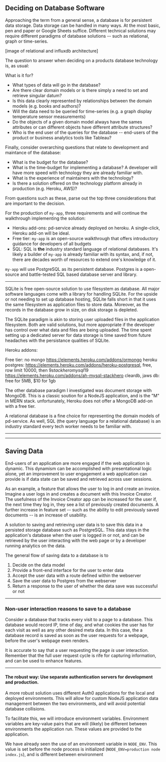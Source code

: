 ## Deciding on Database Software
Approaching the term from a general sense, a database is for persistent data storage. Data storage can be handled in many ways. At the most basic, pen and paper or Google Sheets suffice. Different technical solutions may require different paradigms of database solutions -- such as relational, graph or time-series.

[image of relational and influxdb architecture]

The question to answer when deciding on a products database technology is, as usual:

What is it for?

* What types of data will go in the database?
* Are there clear domain models or is there simply a need to set and retrieve singular datum?
* Is this data clearly represented by relationships between the domain models (e.g. books and authors)?
* Will the data need to be queried for time-series (e.g. a graph display temperature sensor measurements)
* Do the objects of a given domain model always have the sames attributes or can different objects have different attribute structures?
* Who is the end user of the queries for the database -- end-users of the product or business analytics tools like Tableau?

Finally, consider overarching questions that relate to development and maintance of the database:
* What is the budget for the database?
* What is the time-budget for implementing a database? A developer will have more speed with technology they are already familiar with.
* What is the experience of maintainers with the technology?
* Is there a solution offered on the technology platform already in production (e.g. Heroku, AWS)?

From questions such as these, parse out the top three considerations that are important to the decision.

For the production of `my-app`, three requirements and will continue the walkthrough implementing the solution:

* Heroku add-ons: pd-service already deployed on heroku. A single-click, Heroku add-on will be ideal.
* Free tier: `my-app` is an open-source walkthrough that offers introductory guidance for developers of all budgets
* SQL: SQL is **the** industry standard language of relational databases. It's likely a builder of `my-app` is already familiar with its syntax, and, if not, there are decades worth of resources to extend one's knowledge of it.

`my-app` will use PostgreSQL as its persistent database. Postgres is a open-source and battle-tested SQL based database server and library.

---

SQLite is free open-source solution to use filesystem as database. All major software languages come with a library for handling SQLite. For the upside or not needing to set up database hosting, SQLite falls short in that it uses the same filesystem as application files to store data. Moreover, as the records in the database grow in size, on disk storage is depleted.

The SQLite paradigm is akin to storing user uploaded files in the application filesystem. Both are valid solutions, but more appropriate if the developer has control over what data and files are being uploaded. The time spent setting up a dedicated server for data storage is time saved from future headaches with the persistance qualities of SQLite.

Heroku addons:

Free tier: no mongo https://elements.heroku.com/addons/ormongo
heroku postgres: https://elements.heroku.com/addons/heroku-postgresql, free, row limit 10000, then $9
stackhero mysql 19$ https://elements.heroku.com/addons/ah-mysql-stackhero
cleardb, jaws db: free for 5MB, $10 for 1gb

The other database paradigm I investigated was document storage with MongoDB. This is a classic soution for a NodeJS application, and is the "M" in MERN stack. unfortunately, Heroku does not offer a MongoDB add-on with a free tier. 

A relational database is a fine choice for representing the domain models of pd-service. As well, SQL (the query language for a relational database) is an industry standard every tech worker needs to be familiar with.

---

---

## Saving Data

End-users of an application are more engaged if the web application is dynamic. This dynamism can be accomplished with presentational logic alone, yet an improvement to user engagement a web application can provide is if data state can be saved and retrieved across user sessions.

As an example, a feature that allows the user to log in and create an invoice. Imagine a user logs in and creates a document with this Invoice Creator. The usefulness of the Invoice Creator app can be increased for the user if, the next time they log in, they see a list of previously created documents. A further increase in feature set -- such as the ability to edit previously saved documents -- is an increase of usability.

A solution to saving and retrieving user data is to save this data in a persisted storage database such as PostgreSQL. This data stays in the application's database when the user is logged in or not, and can be retrieved by the user interacting with the web page or by a developer running analytics on the data.

The general flow of saving data to a database is to
1. Decide on the data model
2. Provide a front-end interface for the user to enter data
3. Accept the user data with a route defined within the webserver
4. Save the user data to Postgres from the webserver
5. Return a response to the user of whether the data save was successful or not

---

### Non-user interaction reasons to save to a database
Consider a database that tracks every visit to a page to a database. This database would record IP, time of day, and what cookies the user has for each visit as well as any other desired meta data. In this case, the a database record is saved as soon as the user requests for a webpage, before the user's webpage even renders.

It is accurate to say that a user requesting the page *is* user interaction. Remember that the full user request cycle is rife for capturing information, and can be used to enhance features.

---


#### The robust way: Use separate authentication servers for development and production.
A more robust solution uses different Auth0 applications for the local and deployed environments. This will allow for custom NodeJS application data management between the two environments, and will avoid potential database collisions.

To facilitate this, we will introduce environment variables. Environment variables are key-value pairs that are will (likely) be different between environments the application run. These values are provided to the application.

We have already seen the use of an environment variable in `NODE_ENV`. This value is set before the node process is initialized (`NODE_ENV=production node index.js`), and is different between environment